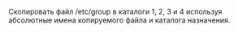 Скопировать файл /etc/group в каталоги 1, 2, 3 и 4 используя абсолютные
имена копируемого файла и каталога назначения.